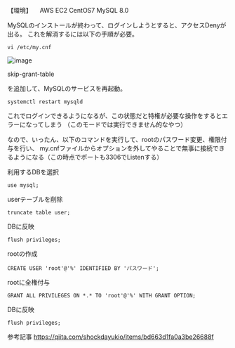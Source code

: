 【環境】
　AWS EC2
  CentOS7
  MySQL 8.0

MySQLのインストールが終わって、ログインしようとすると、アクセスDenyが出る。
これを解消するには以下の手順が必要。

```
vi /etc/my.cnf
```

![image](https://user-images.githubusercontent.com/18514297/93692596-18206680-fb30-11ea-8a8f-3160f4aad8da.png)

skip-grant-table

を追加して、MySQLのサービスを再起動。

```
systemctl restart mysqld
```

これでログインできるようになるが、この状態だと特権が必要な操作をするとエラーになってしまう
（このモードでは実行できません的なやつ）

なので、いったん、以下のコマンドを実行して、rootのパスワード変更、権限付与を行い、
my.cnfファイルからオプションを外してやることで無事に接続できるようになる（この時点でポートも3306でListenする）

利用するDBを選択

```
use mysql;
```

userテーブルを削除

```
truncate table user;
```

DBに反映

```
flush privileges;
```

rootの作成

```
CREATE USER 'root'@'%' IDENTIFIED BY 'パスワード';
```

rootに全権付与

```
GRANT ALL PRIVILEGES ON *.* TO 'root'@'%' WITH GRANT OPTION;
```

DBに反映

```
flush privileges;
```

参考記事
https://qiita.com/shockdayukio/items/bd663d1fa0a3be26688f

